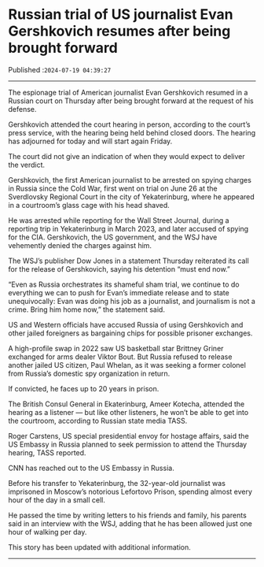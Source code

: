 # Russian trial of US journalist Evan Gershkovich resumes after being brought forward

Published :`2024-07-19 04:39:27`

---

The espionage trial of American journalist Evan Gershkovich resumed in a Russian court on Thursday after being brought forward at the request of his defense.

Gershkovich attended the court hearing in person, according to the court’s press service, with the hearing being held behind closed doors. The hearing has adjourned for today and will start again Friday.

The court did not give an indication of when they would expect to deliver the verdict.

Gershkovich, the first American journalist to be arrested on spying charges in Russia since the Cold War, first went on trial on June 26 at the Sverdlovsky Regional Court in the city of Yekaterinburg, where he appeared in a courtroom’s glass cage with his head shaved.

He was arrested while reporting for the Wall Street Journal, during a reporting trip in Yekaterinburg in March 2023, and later accused of spying for the CIA. Gershkovich, the US government, and the WSJ have vehemently denied the charges against him.

The WSJ’s publisher Dow Jones in a statement Thursday reiterated its call for the release of Gershkovich, saying his detention “must end now.”

“Even as Russia orchestrates its shameful sham trial, we continue to do everything we can to push for Evan’s immediate release and to state unequivocally: Evan was doing his job as a journalist, and journalism is not a crime. Bring him home now,” the statement said.

US and Western officials have accused Russia of using Gershkovich and other jailed foreigners as bargaining chips for possible prisoner exchanges.

A high-profile swap in 2022 saw US basketball star Brittney Griner exchanged for arms dealer Viktor Bout. But Russia refused to release another jailed US citizen, Paul Whelan, as it was seeking a former colonel from Russia’s domestic spy organization in return.

If convicted, he faces up to 20 years in prison.

The British Consul General in Ekaterinburg, Ameer Kotecha, attended the hearing as a listener — but like other listeners, he won’t be able to get into the courtroom, according to Russian state media TASS.

Roger Carstens, US special presidential envoy for hostage affairs, said the US Embassy in Russia planned to seek permission to attend the Thursday hearing, TASS reported.

CNN has reached out to the US Embassy in Russia.

Before his transfer to Yekaterinburg, the 32-year-old journalist was imprisoned in Moscow’s notorious Lefortovo Prison, spending almost every hour of the day in a small cell.

He passed the time by writing letters to his friends and family, his parents said in an interview with the WSJ, adding that he has been allowed just one hour of walking per day.

This story has been updated with additional information.

---


